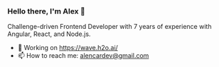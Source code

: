 ### Hello there, I'm Alex 👋

Challenge-driven Frontend Developer with 7 years of experience with Angular, React, and Node.js.

- 🔨 Working on https://wave.h2o.ai/
- 📫 How to reach me: alencardev@gmail.com
